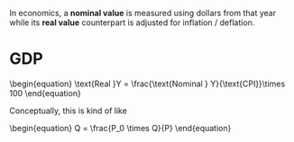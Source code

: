 In economics, a **nominal value** is measured using dollars from that year while its **real value** counterpart is adjusted for inflation / deflation.

# GDP

\begin{equation}
\text{Real }Y = \frac{\text{Nominal } Y}{\text{CPI}}\times 100
\end{equation}

Conceptually, this is kind of like

\begin{equation}
Q = \frac{P_0 \times Q}{P}
\end{equation}
